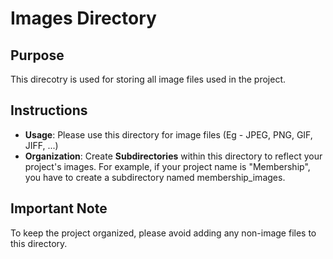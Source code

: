# Images Directory

## Purpose 
This direcotry is used for storing all image files used in the project.

## Instructions 
- **Usage**: Please use this directory for image files (Eg - JPEG, PNG, GIF, JIFF, ...)
- **Organization**: Create **Subdirectories** within this directory to reflect your project's images. For example, if your project name is "Membership", you have to create a subdirectory named membership_images.

## Important Note
To keep the project organized, please avoid adding any non-image files to this directory.